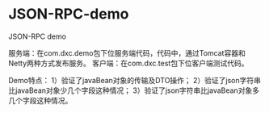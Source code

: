 # JSON-RPC-demo
JSON-RPC demo

服务端：在com.dxc.demo包下位服务端代码，代码中，通过Tomcat容器和Netty两种方式发布服务。
客户端：在com.dxc.test包下位客户端测试代码。

Demo特点：
1）验证了javaBean对象的传输及DTO操作；
2）验证了json字符串比javaBean对象少几个字段这种情况；
3）验证了json字符串比javaBean对象多几个字段这种情况。
